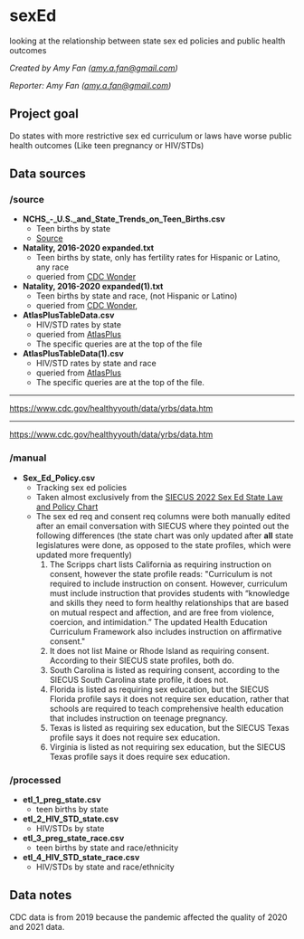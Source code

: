 # sexEd

looking at the relationship between state sex ed policies and public health outcomes

*Created by Amy Fan (<amy.a.fan@gmail.com>)*

*Reporter: Amy Fan (<amy.a.fan@gmail.com>)*

## Project goal

Do states with more restrictive sex ed curriculum or laws have worse public health outcomes (Like teen pregnancy or HIV/STDs) 

## Data sources


### /source

* **NCHS\_-\_U.S.\_and\_State\_Trends\_on\_Teen\_Births.csv**
    * Teen births by state
    * [Source](https://www.cdc.gov/nchs/data-visualization/teen-births/index.htm) 
* **Natality, 2016-2020 expanded.txt**
    * Teen births by state, only has fertility rates for Hispanic or Latino, any race
    * queried from [CDC Wonder](https://wonder.cdc.gov/controller/datarequest/D149)
* **Natality, 2016-2020 expanded(1).txt**
    * Teen births by state and race, (not Hispanic or Latino)
    * queried from [CDC Wonder](https://wonder.cdc.gov/controller/datarequest/D149), 
* **AtlasPlusTableData.csv**
    * HIV/STD rates by state
    * queried from [AtlasPlus](https://www.cdc.gov/nchhstp/atlas/index.htm)
    * The specific queries are at the top of the file
* **AtlasPlusTableData(1).csv**
    * HIV/STD rates by state and race 
    * queried from [AtlasPlus](https://www.cdc.gov/nchhstp/atlas/index.htm)
    * The specific queries are at the top of the file. 
    
* ****
https://www.cdc.gov/healthyyouth/data/yrbs/data.htm

* ****
https://www.cdc.gov/healthyyouth/data/yrbs/data.htm


### /manual 

* **Sex_Ed_Policy.csv**
    * Tracking sex ed policies
    * Taken almost exclusively from the [SIECUS 2022 Sex Ed State Law and Policy Chart](https://siecus.org/wp-content/uploads/2021/09/2022-04-Sex-Ed-State-Law-and-Policy-Chart.pdf)
    * The sex ed req and consent req columns were both manually edited after an email conversation with SIECUS where they pointed out the following differences (the state chart was only updated after **all** state legislatures were done, as opposed to the state profiles, which were updated more frequently) 
        1) The Scripps chart lists California as requiring instruction on consent, however the state profile reads: "Curriculum is not required to include instruction on consent. However, curriculum must include instruction that provides students with “knowledge and skills they need to form healthy relationships that are based on mutual respect and affection, and are free from violence, coercion, and intimidation.” The updated Health Education Curriculum Framework also includes instruction on affirmative consent."
        2) It does not list Maine or Rhode Island as requiring consent. According to their SIECUS state profiles, both do.  
        3) South Carolina is listed as requiring consent, according to the SIECUS South Carolina state profile, it does not. 
        4) Florida is listed as requiring sex education, but the SIECUS Florida profile says it does not require sex education, rather that schools are required to teach comprehensive health education that includes instruction on teenage pregnancy.
        5) Texas is listed as requiring sex education, but the SIECUS Texas profile says it does not require sex education.
        6) Virginia is listed as not requiring sex education, but the SIECUS Texas profile says it does require sex education.

### /processed

* **etl_1_preg_state.csv**
    * teen births by state
* **etl_2_HIV_STD_state.csv**
    * HIV/STDs by state
* **etl_3_preg_state_race.csv**
    * teen births by state and race/ethnicity
* **etl_4_HIV_STD_state_race.csv**
    * HIV/STDs by state and race/ethnicity

## Data notes

CDC data is from 2019 because the pandemic affected the quality of 2020 and 2021 data. 